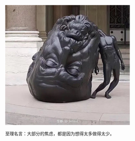 

<div  align="left">    
 <img src="https://github.com/cncyd/cncyd.github.io/blob/master/images/1.jpg" width = 400/>
</div>

至理名言：大部分的焦虑，都是因为想得太多做得太少。
